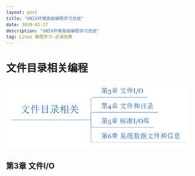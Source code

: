 ```yaml
---
layout: post
title: "UNIX环境高级编程学习总结"
date: 2020-01-27
description: "UNIX环境高级编程学习总结"
tag: Linux 编程学习-必读经典
---
```

# 文件目录相关编程 
![](/images/posts/Snipaste_2020-01-27_16-25-52.png)
## 第3章 文件I/O  
